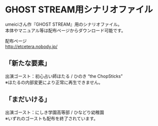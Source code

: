 # GHOST STREAM用シナリオファイル

umeiciさん作『GHOST STREAM』用のシナリオファイル。  
本体やマニュアル等は配布ページからダウンロード可能です。  

配布ページ  
http://etcetera.nobody.jp/

## 「新たな要素」

出演ゴースト：初心占い師ほたる / ひのき “the ChopSticks”  
※ほたるの内部変更により正常に再生できません。

## 「まだいける」

出演ゴースト：にしき学園高等部 / ひなどり幼稚園  
※いずれのゴーストも配布を終了されています。
